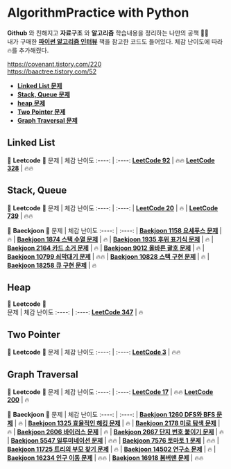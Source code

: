 # AlgorithmPractice with Python
  
__Github__ 와 친해지고 **자료구조** 와 **알고리즘** 학습내용을 정리하는 나만의 공책 :memo::memo:  
내가 구매한 [__파이썬 알고리즘 인터뷰__](https://github.com/onlybooks/algorithm-interview) 책을 참고한 코드도 들어있다.
체감 난이도에 따라 :fire:를 추가해줬다.  

https://covenant.tistory.com/220  
https://baactree.tistory.com/52


- [__Linked List 문제__](#linked-list)
- [__Stack, Queue 문제__](#stack-queue)  
- [__heap 문제__](#heap)
- [__Two Pointer 문제__](#two-pointer)
- [__Graph Traversal 문제__](#graph-traversal)


**Linked List**  
---
:pushpin: **Leetcode** :pushpin: 
문제 | 체감 난이도
:----: | :----:
[**LeetCode 92**](https://github.com/imtaesuu/AlgorithmPractice_with_Python/tree/main/Linked_List/Leetcode_Odd_Even_Linked_List) | :fire::fire:
[**LeetCode 328**](https://github.com/imtaesuu/AlgorithmPractice_with_Python/tree/main/Linked_List/Leetcode_Reverse_Linked_List_II) | :fire::fire:

**Stack, Queue**
---
:pushpin: **Leetcode** :pushpin: 
문제 | 체감 난이도
:----: | :----:
| [**LeetCode 20**](https://github.com/imtaesuu/AlgorithmPractice_with_Python/tree/main/Stack_and_Queue/Leetcode_Valid_Parentheses) | :fire:
| [**LeetCode 739**](https://github.com/imtaesuu/AlgorithmPractice_with_Python/tree/main/Stack_and_Queue/Leetcode_Daily_Temperatures) | :fire::fire:

:pushpin: **Baeckjoon** :pushpin: 
문제 | 체감 난이도
:----: | :----:
| [**Baekjoon 1158 요세푸스 문제**](https://github.com/imtaesuu/AlgorithmPractice_with_Python/tree/main/Stack_and_Queue/Baekjoon_1158) | :fire:
| [**Baekjoon 1874 스택 수열 문제**](https://github.com/imtaesuu/AlgorithmPractice_with_Python/tree/main/Stack_and_Queue/Baekjoon_1874) | :fire:
| [**Baekjoon 1935 후위 표기식 문제**](https://github.com/imtaesuu/AlgorithmPractice_with_Python/tree/main/Stack_and_Queue/Baekjoon_1935) | :fire:
| [**Baekjoon 2164 카드 소거 문제**](https://github.com/imtaesuu/AlgorithmPractice_with_Python/tree/main/Stack_and_Queue/Baekjoon_2164) | :fire:
| [**Baekjoon 9012 올바른 괄호 문제**](https://github.com/imtaesuu/AlgorithmPractice_with_Python/tree/main/Stack_and_Queue/Baekjoon_9012) | :fire:
| [**Baekjoon 10799 쇠막대기 문제**](https://github.com/imtaesuu/AlgorithmPractice_with_Python/tree/main/Stack_and_Queue/Baekjoon_10799) | :fire::fire:
| [**Baekjoon 10828 스택 구현 문제**](https://github.com/imtaesuu/AlgorithmPractice_with_Python/tree/main/Stack_and_Queue/Baekjoon_10828) | :fire:
| [**Baekjoon 18258 큐 구현 문제**](https://github.com/imtaesuu/AlgorithmPractice_with_Python/tree/main/Stack_and_Queue/Baekjoon_18258) | :fire:

**Heap**
---
:pushpin: **Leetcode** :pushpin:  
문제 | 체감 난이도
:----: | :----:
[**LeetCode 347**](https://github.com/imtaesuu/AlgorithmPractice_with_Python/blob/main/Heap/Leetcode_Top_K_Frequent_Elements) | :fire:

**Two Pointer**
---
:pushpin: **Leetcode** :pushpin: 
문제 | 체감 난이도
:----: | :----:
[**LeetCode 3**](https://github.com/imtaesuu/AlgorithmPractice_with_Python/tree/main/Two_Pointer/Leetcode_Longest_Substring_Without_Repeating_Characters) | :fire::fire:

**Graph Traversal**
---
:pushpin: **Leetcode** :pushpin: 
문제 | 체감 난이도
:----: | :----:
[**LeetCode 17**](https://github.com/imtaesuu/AlgorithmPractice_with_Python/tree/main/Graph_Traversal/Leetcode_Letter_Combinations_of_a_Phone_Number) | :fire::fire:
[**LeetCode 200**](https://github.com/imtaesuu/AlgorithmPractice_with_Python/tree/main/Graph_Traversal/Leetcode_Number_of_Islands) | :fire:

:pushpin: **Baeckjoon** :pushpin: 
문제 | 체감 난이도
:----: | :----:
| [**Baekjoon 1260 DFS와 BFS 문제**](https://github.com/imtaesuu/AlgorithmPractice_with_Python/blob/main/Graph_Traversal/Baekjoon_1260) | :fire:
| [**Baekjoon 1325 효율적인 해킹 문제**](https://github.com/imtaesuu/AlgorithmPractice_with_Python/blob/main/Graph_Traversal/Baekjoon_1325) | :fire:
| [**Baekjoon 2178 미로 탐색 문제**](https://github.com/imtaesuu/AlgorithmPractice_with_Python/blob/main/Graph_Traversal/Baekjoon_2178) | :fire:
| [**Baekjoon 2606 바이러스 문제**](https://github.com/imtaesuu/AlgorithmPractice_with_Python/blob/main/Graph_Traversal/Baekjoon_2606) | :fire:
| [**Baekjoon 2667 단지 번호 붙이기 문제**](https://github.com/imtaesuu/AlgorithmPractice_with_Python/blob/main/Graph_Traversal/Baekjoon_2667) | :fire:
| [**Baekjoon 5547 일루미네이션 문제**](https://github.com/imtaesuu/AlgorithmPractice_with_Python/blob/main/Graph_Traversal/Baekjoon_5547) | :fire::fire:
| [**Baekjoon 7576 토마토 1 문제**](https://github.com/imtaesuu/AlgorithmPractice_with_Python/blob/main/Graph_Traversal/Baekjoon_7576) | :fire::fire:
| [**Baekjoon 11725 트리의 부모 찾기 문제**](https://github.com/imtaesuu/AlgorithmPractice_with_Python/blob/main/Graph_Traversal/Baekjoon_11725) | :fire:
| [**Baekjoon 14502 연구소 문제**](https://github.com/imtaesuu/AlgorithmPractice_with_Python/blob/main/Graph_Traversal/Baekjoon_14502) | :fire:
| [**Baekjoon 16234 인구 이동 문제**](https://github.com/imtaesuu/AlgorithmPractice_with_Python/blob/main/Graph_Traversal/Baekjoon_16234) | :fire::fire:
| [**Baekjoon 16918 붐버맨 문제**](https://github.com/imtaesuu/AlgorithmPractice_with_Python/blob/main/Graph_Traversal/Baekjoon_16918) | :fire::fire: